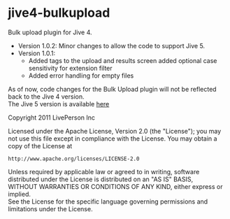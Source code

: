 jive4-bulkupload
================

Bulk upload plugin for Jive 4.


* Version 1.0.2: Minor changes to allow the code to support Jive 5.
* Version 1.0.1:
	* Added tags to the upload and results screen added optional case sensitivity for extension filter
 	* Added error handling for empty files


As of now, code changes for the Bulk Upload plugin will not be reflected back to the Jive 4 version.  
The Jive 5 version is available [here](https://github.com/Asafh/jive5-bulkupload)


Copyright 2011 LivePerson Inc  

Licensed under the Apache License, Version 2.0 (the "License");
you may not use this file except in compliance with the License.
You may obtain a copy of the License at  

    http://www.apache.org/licenses/LICENSE-2.0  

Unless required by applicable law or agreed to in writing, software  
distributed under the License is distributed on an "AS IS" BASIS,  
WITHOUT WARRANTIES OR CONDITIONS OF ANY KIND, either express or implied.  
See the License for the specific language governing permissions and  
limitations under the License.